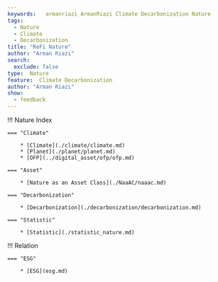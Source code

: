 ```yaml
---
keywords:   armanriazi ArmanRiazi Climate Decarbonization Nature
tags:
  - Nature
  - Climate 
  - Decarbonization
title: "ReFi Nature"
author: "Arman Riazi"
search:
  exclude: false
type:  Nature
feature:  Climate Decarbonization
author: "Arman Riazi"
show:
  - feedback
---
```



!!! Nature Index

    === "Climate"

        * [Climate](./climate/climate.md)
        * [Planet](./planet/planet.md)
        * [OFP](../digital_asset/ofp/ofp.md)

    === "Asset"

        * [Nature as an Asset Class](./NaaAC/naaac.md)

    === "Decarbonization"

        * [Decarbonization](./decarbonization/decarbonization.md)
    
    === "Statistic"

        * [Statistic](./statistic_nature.md)
   

!!! Relation

    === "ESG"

        * [ESG](esg.md)